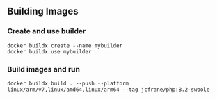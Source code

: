 ## Building Images

### Create and use builder
````
docker buildx create --name mybuilder
docker buildx use mybuilder
````

### Build images and run
````
docker buildx build . --push --platform linux/arm/v7,linux/amd64,linux/arm64 --tag jcfrane/php:8.2-swoole
````
